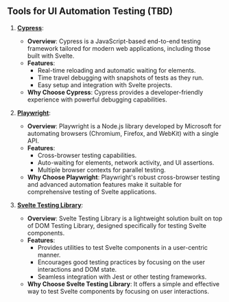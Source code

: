 
## Tools for UI Automation Testing (TBD)

1. **[Cypress](https://www.cypress.io/)**:
    - **Overview**: Cypress is a JavaScript-based end-to-end testing framework tailored for modern web applications, including those built with Svelte.
    - **Features**:
        - Real-time reloading and automatic waiting for elements.
        - Time travel debugging with snapshots of tests as they run.
        - Easy setup and integration with Svelte projects.
    - **Why Choose Cypress**: Cypress provides a developer-friendly experience with powerful debugging capabilities.

2. **[Playwright](https://playwright.dev/)**:
    - **Overview**: Playwright is a Node.js library developed by Microsoft for automating browsers (Chromium, Firefox, and WebKit) with a single API.
    - **Features**:
        - Cross-browser testing capabilities.
        - Auto-waiting for elements, network activity, and UI assertions.
        - Multiple browser contexts for parallel testing.
    - **Why Choose Playwright**: Playwright's robust cross-browser testing and advanced automation features make it suitable for comprehensive testing of Svelte applications.

3. **[Svelte Testing Library](https://www.npmjs.com/package/@testing-library/svelte)**:
    - **Overview**: Svelte Testing Library is a lightweight solution built on top of DOM Testing Library, designed specifically for testing Svelte components.
    - **Features**:
        - Provides utilities to test Svelte components in a user-centric manner.
        - Encourages good testing practices by focusing on the user interactions and DOM state.
        - Seamless integration with Jest or other testing frameworks.
    - **Why Choose Svelte Testing Library**: It offers a simple and effective way to test Svelte components by focusing on user interactions.

